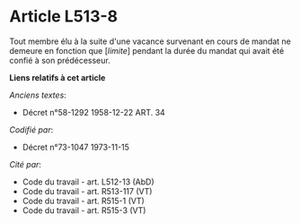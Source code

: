 # Article L513-8

Tout membre élu à la suite d'une vacance survenant en cours de mandat ne demeure en fonction que [*limite*] pendant la durée
du mandat qui avait été confié à son prédécesseur.

**Liens relatifs à cet article**

_Anciens textes_:

  - Décret n°58-1292 1958-12-22 ART. 34

_Codifié par_:

  - Décret n°73-1047 1973-11-15

_Cité par_:

  - Code du travail - art. L512-13 (AbD)
  - Code du travail - art. R513-117 (VT)
  - Code du travail - art. R515-1 (VT)
  - Code du travail - art. R515-3 (VT)
